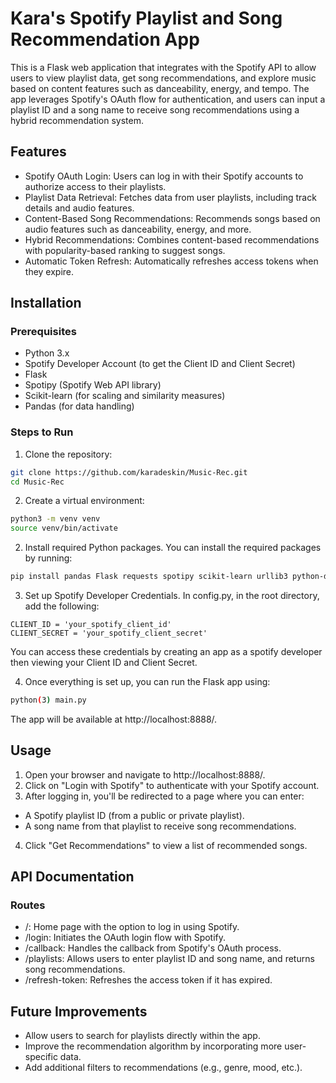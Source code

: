 # Kara's Spotify Playlist and Song Recommendation App
This is a Flask web application that integrates with the Spotify API to allow users to view playlist data, get song recommendations, and explore music based on content features such as danceability, energy, and tempo. The app leverages Spotify's OAuth flow for authentication, and users can input a playlist ID and a song name to receive song recommendations using a hybrid recommendation system.

## Features
- Spotify OAuth Login: Users can log in with their Spotify accounts to authorize access to their playlists.
- Playlist Data Retrieval: Fetches data from user playlists, including track details and audio features.
- Content-Based Song Recommendations: Recommends songs based on audio features such as danceability, energy, and more.
- Hybrid Recommendations: Combines content-based recommendations with popularity-based ranking to suggest songs.
- Automatic Token Refresh: Automatically refreshes access tokens when they expire.

## Installation
### Prerequisites
- Python 3.x
- Spotify Developer Account (to get the Client ID and Client Secret)
- Flask
- Spotipy (Spotify Web API library)
- Scikit-learn (for scaling and similarity measures)
- Pandas (for data handling)

### Steps to Run
1. Clone the repository:
```bash
git clone https://github.com/karadeskin/Music-Rec.git
cd Music-Rec
```

2. Create a virtual environment:
```bash
python3 -m venv venv
source venv/bin/activate
```

2. Install required Python packages.
You can install the required packages by running:
```bash
pip install pandas Flask requests spotipy scikit-learn urllib3 python-dotenv
```

3. Set up Spotify Developer Credentials.
In config.py, in the root directory, add the following:
```
CLIENT_ID = 'your_spotify_client_id'
CLIENT_SECRET = 'your_spotify_client_secret'
```
You can access these credentials by creating an app as a spotify developer then viewing your Client ID and Client Secret. 

4) Once everything is set up, you can run the Flask app using:
```bash
python(3) main.py
```
The app will be available at http://localhost:8888/.

## Usage
1. Open your browser and navigate to http://localhost:8888/.
2. Click on "Login with Spotify" to authenticate with your Spotify account.
3. After logging in, you'll be redirected to a page where you can enter:
- A Spotify playlist ID (from a public or private playlist).
- A song name from that playlist to receive song recommendations.
4. Click "Get Recommendations" to view a list of recommended songs.

## API Documentation
### Routes
- /: Home page with the option to log in using Spotify.
- /login: Initiates the OAuth login flow with Spotify.
- /callback: Handles the callback from Spotify's OAuth process.
- /playlists: Allows users to enter playlist ID and song name, and returns song recommendations.
- /refresh-token: Refreshes the access token if it has expired.

## Future Improvements
- Allow users to search for playlists directly within the app.
- Improve the recommendation algorithm by incorporating more user-specific data.
- Add additional filters to recommendations (e.g., genre, mood, etc.).
